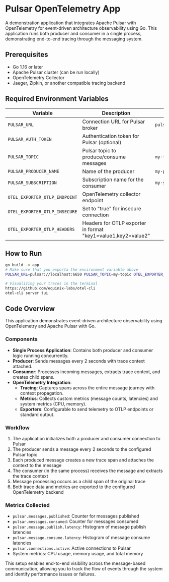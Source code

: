 # Pulsar OpenTelemetry App

A demonstration application that integrates Apache Pulsar with OpenTelemetry for event-driven architecture observability using Go. This application runs both producer and consumer in a single process, demonstrating end-to-end tracing through the messaging system.

## Prerequisites

- Go 1.16 or later
- Apache Pulsar cluster (can be run locally)
- OpenTelemetry Collector
- Jaeger, Zipkin, or another compatible tracing backend

## Required Environment Variables

| Variable | Description | Default |
|----------|-------------|---------|
| `PULSAR_URL` | Connection URL for Pulsar broker | `pulsar://localhost:6650` |
| `PULSAR_AUTH_TOKEN` | Authentication token for Pulsar (optional) | |
| `PULSAR_TOPIC` | Pulsar topic to produce/consume messages | `my-topic` |
| `PULSAR_PRODUCER_NAME` | Name of the producer | `my-producer` |
| `PULSAR_SUBSCRIPTION` | Subscription name for the consumer | `my-subscription` |
| `OTEL_EXPORTER_OTLP_ENDPOINT` | OpenTelemetry collector endpoint | |
| `OTEL_EXPORTER_OTLP_INSECURE` | Set to "true" for insecure connection | |
| `OTEL_EXPORTER_OTLP_HEADERS` | Headers for OTLP exporter in format "key1=value1,key2=value2" | |

## How to Run

```bash
go build -o app
# Make sure that you exporta the environment variable above
PULSAR_URL=pulsar://localhost:6650 PULSAR_TOPIC=my-topic OTEL_EXPORTER_OTLP_ENDPOINT=localhost:4317 ./app
```

```bash
# Visualizing your traces in the terminal
https://github.com/equinix-labs/otel-cli
otel-cli server tui
```


## Code Overview

This application demonstrates event-driven architecture observability using OpenTelemetry and Apache Pulsar with Go.

### Components

- **Single Process Application**: Contains both producer and consumer logic running concurrently.
- **Producer**: Sends messages every 2 seconds with trace context attached.
- **Consumer**: Processes incoming messages, extracts trace context, and creates child spans.
- **OpenTelemetry Integration**:
  - **Tracing**: Captures spans across the entire message journey with context propagation.
  - **Metrics**: Collects custom metrics (message counts, latencies) and system metrics (CPU, memory).
  - **Exporters**: Configurable to send telemetry to OTLP endpoints or standard output.

### Workflow

1. The application initializes both a producer and consumer connection to Pulsar
2. The producer sends a message every 2 seconds to the configured Pulsar topic
3. Each produced message creates a new trace span and attaches the context to the message
4. The consumer (in the same process) receives the message and extracts the trace context
5. Message processing occurs as a child span of the original trace
6. Both trace data and metrics are exported to the configured OpenTelemetry backend

### Metrics Collected

- `pulsar.messages.published`: Counter for messages published
- `pulsar.messages.consumed`: Counter for messages consumed
- `pulsar.message.publish.latency`: Histogram of message publish latencies
- `pulsar.message.consume.latency`: Histogram of message consume latencies
- `pulsar.connections.active`: Active connections to Pulsar
- System metrics: CPU usage, memory usage, and total memory

This setup enables end-to-end visibility across the message-based communication, allowing you to track the flow of events through the system and identify performance issues or failures.

